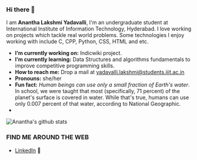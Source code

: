 ### Hi there 👋

  I am **Anantha Lakshmi Yadavalli**, I'm an undergraduate student at International Institute of Information Technology, Hyderabad. I love working on projects which tackle real world problems. Some technologies I enjoy working with include C, CPP, Python, CSS, HTML and etc.

* **I’m currently working on:** Indicwiki project.
*  **I’m currently learning:** Data Structures and algorithms fundamentals to improve competitive programming skills.
*  **How to reach me:** Drop a mail at yadavalli.lakshmi@students.iiit.ac.in
*  **Pronouns:** she/her
*  **Fun fact:**  *Human beings can use only a small fraction of Earth's water*. In school, we were taught that most (specifically, 71 percent) of the planet's surface is covered in water. While that's true, humans can use only 0.007 percent of that water, according to National Geographic.
*  
![Anantha's github stats](https://github-readme-stats.vercel.app/api?username=Anantha-web&count_private=true&show_icons=true&theme=merko)

### FIND ME AROUND THE WEB
* [LinkedIn](https://www.linkedin.com/in/anantha-lakshmi-yadavalli-5aa7a2212/) :briefcase:
